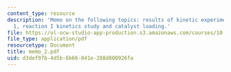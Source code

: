 ```yaml
---
content_type: resource
description: 'Memo on the following topics: results of kinetic experiments for reaction
  1, reaction I kinetics study and catalyst loading.'
file: https://ol-ocw-studio-app-production.s3.amazonaws.com/courses/10-490-integrated-chemical-engineering-i-fall-2006/d3def97b4d5b6b66041e288d800926fa_memo_2.pdf
file_type: application/pdf
resourcetype: Document
title: memo_2.pdf
uid: d3def97b-4d5b-6b66-041e-288d800926fa
---
```


